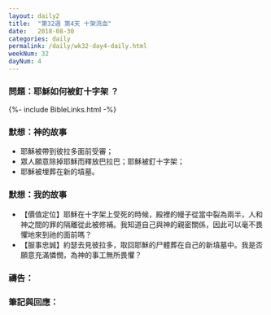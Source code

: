 ```yaml
---
layout: daily2
title:  "第32週 第4天 十架流血"
date:   2018-08-30
categories: daily
permalink: /daily/wk32-day4-daily.html
weekNum: 32
dayNum: 4
---
```


### 問題：耶穌如何被釘十字架 ？

{%- include BibleLinks.html -%}

### 默想：神的故事 
+ 耶穌被帶到彼拉多面前受審； 
+ 眾人願意除掉耶穌而釋放巴拉巴；耶穌被釘十字架； 
+ 耶穌被埋葬在新的墳墓。 

### 默想：我的故事
+ 【價值定位】耶穌在十字架上受死的時候，殿裡的幔子從當中裂為兩半，人和神之間的罪的隔離從此被修補。我知道自己與神的親密關係，因此可以毫不畏懼地來到祂的面前嗎？ 
+ 【服事忠誠】約瑟去見彼拉多，取回耶穌的尸體葬在自己的新墳墓中。我是否願意充滿憐憫，為神的事工無所畏懼？ 

### 禱告：

### 筆記與回應：
